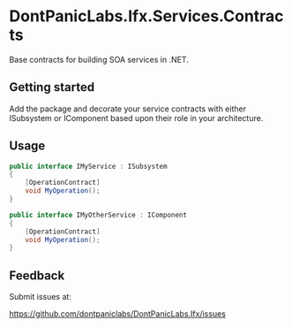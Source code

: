 # DontPanicLabs.Ifx.Services.Contracts

Base contracts for building SOA services in .NET.

## Getting started

Add the package and decorate your service contracts with either ISubsystem or IComponent based upon their role in your architecture.

## Usage

```csharp
public interface IMyService : ISubsystem  
{
    [OperationContract]
    void MyOperation();
}

public interface IMyOtherService : IComponent  
{
    [OperationContract]
    void MyOperation();
}
```

## Feedback

Submit issues at:

https://github.com/dontpaniclabs/DontPanicLabs.Ifx/issues